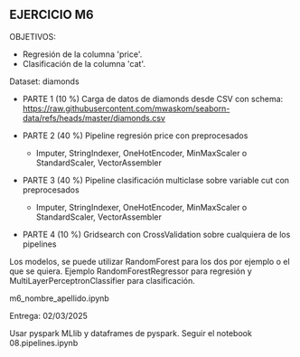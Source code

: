 ## EJERCICIO M6

OBJETIVOS: 
- Regresión de la columna 'price'.
- Clasificación de la columna 'cat'.

Dataset: diamonds

* PARTE 1 (10 %) Carga de datos de diamonds desde CSV con schema: https://raw.githubusercontent.com/mwaskom/seaborn-data/refs/heads/master/diamonds.csv

* PARTE 2 (40 %) Pipeline regresión price con preprocesados
  * Imputer, StringIndexer, OneHotEncoder, MinMaxScaler o StandardScaler, VectorAssembler

* PARTE 3 (40 %) Pipeline clasificación multiclase sobre variable cut con preprocesados
  * Imputer, StringIndexer, OneHotEncoder, MinMaxScaler o StandardScaler, VectorAssembler

* PARTE 4 (10 %) Gridsearch con CrossValidation sobre cualquiera de los pipelines

Los modelos, se puede utilizar RandomForest para los dos por ejemplo o el que se quiera. Ejemplo RandomForestRegressor para regresión y MultiLayerPerceptronClassifier para clasificación.

m6_nombre_apellido.ipynb

Entrega: 02/03/2025

Usar pyspark MLlib y dataframes de pyspark. Seguir el notebook 08.pipelines.ipynb
